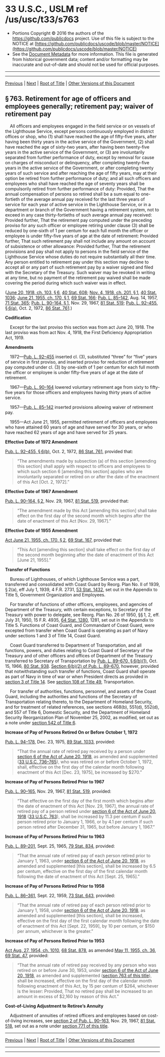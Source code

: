 ---
---

# 33 U.S.C., USLM ref /us/usc/t33/s763

* Portions Copyright © 2016 the authors of the https://github.com/publicdocs project.
  Use of this file is subject to the NOTICE at [https://github.com/publicdocs/uscode/blob/master/NOTICE](https://github.com/publicdocs/uscode/blob/master/NOTICE)
* See the [Document Metadata](././../../../..//README.md) for more information.
  This file is generated from historical government data; content and/or formatting may be inaccurate and out-of-date and should not be used for official purposes.

----------
----------

[Previous](./../../../..//us/usc/t33/ch16/m__us_usc_t33_s754a.md) | [Next](./../../../..//us/usc/t33/ch16/m__us_usc_t33_s763–1.md) | [Root of Title](./../../../../) | [Other Versions of this Document](https://publicdocs.github.io/go/links?ns=uslm&ref=%2Fus%2Fusc%2Ft33%2Fs763)

## § 763. Retirement for age of officers and employees generally; retirement pay; waiver of retirement pay

    All officers and employees engaged in the field service or on vessels of the Lighthouse Service, except persons continuously employed in district offices or shop, who (1) shall have reached the age of fifty-five years, after having been thirty years in the active service of the Government, (2) shall have reached the age of sixty-two years, after having been twenty-five years in the active service of the Government, or (3) are involuntarily separated from further performance of duty, except by removal for cause on charges of misconduct or delinquency, after completing twenty-five years in the active service of the Government, or after completing twenty years of such service and after reaching the age of fifty years, may at their option be retired from further performance of duty; and all such officers and employees who shall have reached the age of seventy years shall be compulsorily retired from further performance of duty: Provided, That the annual compensation of persons so retired shall be a sum equal to one-fortieth of the average annual pay received for the last three years of service for each year of active service in the Lighthouse Service, or in a department or branch of the Government having a retirement system, not to exceed in any case thirty-fortieths of such average annual pay received: Provided further, That the retirement pay computed under the preceding proviso for any such officer or employee retiring under clause (3) shall be reduced by one-sixth of 1 per centum for each full month the officer or employee is under fifty-five years of age at the date of retirement: Provided further, That such retirement pay shall not include any amount on account of subsistence or other allowance: Provided further, That the retirement provisions and pay shall not apply to persons in the field service of the Lighthouse Service whose duties do not require substantially all their time. Any person entitled to retirement pay under this section may decline to accept all or any part of such retirement pay by a waiver signed and filed with the Secretary of the Treasury. Such waiver may be revoked in writing at any time, but no payment of the retirement pay waived shall be made covering the period during which such waiver was in effect.

([June 20, 1918, ch. 103, § 6][/us/act/1918-06-20/ch103/s6], [40 Stat. 608][/us/stat/40/608]; [Nov. 4, 1918, ch. 201, § 1][/us/act/1918-11-04/ch201/s1], [40 Stat. 1036][/us/stat/40/1036]; [June 21, 1955, ch. 170, § 1][/us/act/1955-06-21/ch170/s1], [69 Stat. 166][/us/stat/69/166]; [Pub. L. 85–142][/us/pl/85/142], Aug. 14, 1957, [71 Stat. 365][/us/stat/71/365]; [Pub. L. 90–164, § 1][/us/pl/90/164/s1], Nov. 29, 1967, [81 Stat. 519][/us/stat/81/519]; [Pub. L. 92–455, § 6(a)][/us/pl/92/455/s6/a], Oct. 2, 1972, [86 Stat. 761][/us/stat/86/761].)

 __Codification__ 

    Except for the last proviso this section was from act June 20, 1918. The last proviso was from act Nov. 4, 1918, the First Deficiency Appropriation Act, 1919.

 __Amendments__ 

    1972—[Pub. L. 92–455][/us/pl/92/455] inserted cl. (3), substituted “three” for “five” years of service in first proviso, and inserted proviso for reduction of retirement pay computed under cl. (3) by one-sixth of 1 per centum for each full month the officer or employee is under fifty-five years of age at the date of retirement.

    1967—[Pub. L. 90–164][/us/pl/90/164] lowered voluntary retirement age from sixty to fifty-five years for those officers and employees having thirty years of active service.

    1957—[Pub. L. 85–142][/us/pl/85/142] inserted provisions allowing waiver of retirement pay.

    1955—Act June 21, 1955, permitted retirement of officers and employees who have attained 60 years of age and have served for 30 years, or who have reached 62 years of age and have served for 25 years.

 __Effective Date of 1972 Amendment__ 

[Pub. L. 92–455, § 6(b)][/us/pl/92/455/s6/b], Oct. 2, 1972, [86 Stat. 761][/us/stat/86/761], provided that: 

> “The amendments made by subsection (a) of this section \[amending this section\] shall apply with respect to officers and employees to which such section 6 \[amending this section\] applies who are involuntarily separated or retired on or after the date of the enactment of this Act \[Oct. 2, 1972\].”

 __Effective Date of 1967 Amendment__ 

[Pub. L. 90–164, § 2][/us/pl/90/164/s2], Nov. 29, 1967, [81 Stat. 519][/us/stat/81/519], provided that: 

> “The amendment made by this Act \[amending this section\] shall take effect on the first day of the second month which begins after the date of enactment of this Act \[Nov. 29, 1967\].”

 __Effective Date of 1955 Amendment__ 

[Act June 21, 1955, ch. 170, § 2][/us/act/1955-06-21/ch170/s2], [69 Stat. 167][/us/stat/69/167], provided that: 

> “This Act \[amending this section\] shall take effect on the first day of the second month beginning after the date of enactment of this Act \[June 21, 1955\].”

 __Transfer of Functions__ 

    Bureau of Lighthouses, of which Lighthouse Service was a part, transferred and consolidated with Coast Guard by Reorg. Plan No. II of 1939, § 2(a), eff July 1, 1939, 4 F.R. 2731, [53 Stat. 1432][/us/stat/53/1432], set out in the Appendix to Title 5, Government Organization and Employees.

    For transfer of functions of other officers, employees, and agencies of Department of the Treasury, with certain exceptions, to Secretary of the Treasury with power to delegate, see Reorg. Plan No. 26 of 1950, §§ 1, 2, eff. July 31, 1950, 15 F.R. 4935, [64 Stat. 1280][/us/stat/64/1280], 1281, set out in the Appendix to Title 5. Functions of Coast Guard, and Commandant of Coast Guard, were excepted from transfer when Coast Guard is operating as part of Navy under sections 1 and 3 of Title 14, Coast Guard.

    Coast Guard transferred to Department of Transportation, and all functions, powers, and duties relating to Coast Guard of Secretary of the Treasury and of other officers and offices of Department of the Treasury transferred to Secretary of Transportation by [Pub. L. 89–670, § 6(b)(1)][/us/pl/89/670/s6/b/1], Oct. 15, 1966, [80 Stat. 938][/us/stat/80/938]. [Section 6(b)(2) of Pub. L. 89–670][/us/pl/89/670/s6/b/2], however, provided that notwithstanding such transfer of functions, Coast Guard shall operate as part of Navy in time of war or when President directs as provided in [section 3 of Title 14][/us/usc/t14/s3]. See [section 108 of Title 49][/us/usc/t49/s108], Transportation.

    For transfer of authorities, functions, personnel, and assets of the Coast Guard, including the authorities and functions of the Secretary of Transportation relating thereto, to the Department of Homeland Security, and for treatment of related references, see sections 468(b), 551(d), 552(d), and 557 of Title 6, Domestic Security, and the Department of Homeland Security Reorganization Plan of November 25, 2002, as modified, set out as a note under [section 542 of Title 6][/us/usc/t6/s542].

 __Increase of Pay of Persons Retired On or Before__  __October 1, 1972__ 

[Pub. L. 94–178][/us/pl/94/178], Dec. 23, 1975, [89 Stat. 1033][/us/stat/89/1033], provided: 

> “That the annual rate of retired pay received by a person under [section 6 of the Act of June 20, 1918][/us/act/1918-06-20/s6], as amended and supplemented ([33 U.S.C. 736–765][/us/usc/t33/s736–765]), who was retired on or before October 1, 1972, shall, effective on the first day of the calendar month following enactment of this Act \[Dec. 23, 1975\], be increased by $270.”

 __Increase of Pay of Persons Retired Prior to 1967__ 

[Pub. L. 90–165][/us/pl/90/165], Nov. 29, 1967, [81 Stat. 519][/us/stat/81/519], provided: 

> “That effective on the first day of the first month which begins after the date of enactment of this Act \[Nov. 29, 1967\], the annual rate of retired pay of a person retired under [section 6 of the Act of June 20, 1918][/us/act/1918-06-20/s6] ([33 U.S.C. 763][/us/usc/t33/s763]), shall be increased by 11.3 per centum if such person retired prior to January 1, 1966, or by 4.1 per centum if such person retired after December 31, 1965, but before January 1, 1967.”

 __Increase of Pay of Persons Retired Prior to 1963__ 

[Pub. L. 89–201][/us/pl/89/201], Sept. 25, 1965, [79 Stat. 834][/us/stat/79/834], provided: 

> “That the annual rate of retired pay of each person retired prior to January 1, 1963, under [section 6 of the Act of June 20, 1918][/us/act/1918-06-20/s6], as amended and supplemented \[this section\], shall be increased by 6.5 per centum, effective on the first day of the first calendar month following the date of enactment of this Act \[Sept. 25, 1965\].”

 __Increase of Pay of Persons Retired Prior to 1958__ 

[Pub. L. 86–361][/us/pl/86/361], Sept. 22, 1959, [73 Stat. 643][/us/stat/73/643], provided: 

> “That the annual rate of retired pay of each person retired prior to January 1, 1958, under [section 6 of the Act of June 20, 1918][/us/act/1918-06-20/s6], as amended and supplemented \[this section\], shall be increased, effective on the first day of the first calendar month following the date of enactment of this Act \[Sept. 22, 1959\], by 10 per centum, or $150 per annum, whichever is the greater.”

 __Increase of Pay of Persons Retired Prior to 1953__ 

[Act Aug. 27, 1954, ch. 1010][/us/act/1954-08-27/ch1010], [68 Stat. 878][/us/stat/68/878], as amended [May 11, 1955, ch. 36][/us/act/1955-05-11/ch36], [69 Stat. 47][/us/stat/69/47], provided: 

> “That the annual rate of retired pay received by any person who was retired on or before June 30, 1953, under [section 6 of the Act of June 20, 1918][/us/act/1918-06-20/s6], as amended and supplemented ([section 763 of this title][/us/usc/t33/s763]), shall be increased, effective on the first day of the calendar month following enactment of this Act, by 15 per centum of $264, whichever is the lesser: Provided, That no retired pay shall be increased to an amount in excess of $2,160 by reason of this Act.”

 __Cost-of-Living Adjustment to Retiree’s Annuity__ 

    Adjustment of annuities of retired officers and employees based on cost-of-living increases, see [section 2 of Pub. L. 90–163][/us/pl/90/163/s2], Nov. 29, 1967, [81 Stat. 518][/us/stat/81/518], set out as a note under [section 771 of this title][/us/usc/t33/s771].

----------

[Previous](./../../../..//us/usc/t33/ch16/m__us_usc_t33_s754a.md) | [Next](./../../../..//us/usc/t33/ch16/m__us_usc_t33_s763–1.md) | [Root of Title](./../../../../) | [Other Versions of this Document](https://publicdocs.github.io/go/links?ns=uslm&ref=%2Fus%2Fusc%2Ft33%2Fs763)

----------
----------

[/us/act/1918-06-20/ch103/s6]: https://publicdocs.github.io/go/links?ns=uslm&ref=%2Fus%2Fact%2F1918-06-20%2Fch103%2Fs6
[/us/stat/40/608]: https://publicdocs.github.io/go/links?ns=uslm&ref=%2Fus%2Fstat%2F40%2F608
[/us/act/1918-11-04/ch201/s1]: https://publicdocs.github.io/go/links?ns=uslm&ref=%2Fus%2Fact%2F1918-11-04%2Fch201%2Fs1
[/us/stat/40/1036]: https://publicdocs.github.io/go/links?ns=uslm&ref=%2Fus%2Fstat%2F40%2F1036
[/us/act/1955-06-21/ch170/s1]: https://publicdocs.github.io/go/links?ns=uslm&ref=%2Fus%2Fact%2F1955-06-21%2Fch170%2Fs1
[/us/stat/69/166]: https://publicdocs.github.io/go/links?ns=uslm&ref=%2Fus%2Fstat%2F69%2F166
[/us/pl/85/142]: https://publicdocs.github.io/go/links?ns=uslm&ref=%2Fus%2Fpl%2F85%2F142
[/us/stat/71/365]: https://publicdocs.github.io/go/links?ns=uslm&ref=%2Fus%2Fstat%2F71%2F365
[/us/pl/90/164/s1]: https://publicdocs.github.io/go/links?ns=uslm&ref=%2Fus%2Fpl%2F90%2F164%2Fs1
[/us/stat/81/519]: https://publicdocs.github.io/go/links?ns=uslm&ref=%2Fus%2Fstat%2F81%2F519
[/us/pl/92/455/s6/a]: https://publicdocs.github.io/go/links?ns=uslm&ref=%2Fus%2Fpl%2F92%2F455%2Fs6%2Fa
[/us/stat/86/761]: https://publicdocs.github.io/go/links?ns=uslm&ref=%2Fus%2Fstat%2F86%2F761
[/us/pl/92/455]: https://publicdocs.github.io/go/links?ns=uslm&ref=%2Fus%2Fpl%2F92%2F455
[/us/pl/90/164]: https://publicdocs.github.io/go/links?ns=uslm&ref=%2Fus%2Fpl%2F90%2F164
[/us/pl/85/142]: https://publicdocs.github.io/go/links?ns=uslm&ref=%2Fus%2Fpl%2F85%2F142
[/us/pl/92/455/s6/b]: https://publicdocs.github.io/go/links?ns=uslm&ref=%2Fus%2Fpl%2F92%2F455%2Fs6%2Fb
[/us/stat/86/761]: https://publicdocs.github.io/go/links?ns=uslm&ref=%2Fus%2Fstat%2F86%2F761
[/us/pl/90/164/s2]: https://publicdocs.github.io/go/links?ns=uslm&ref=%2Fus%2Fpl%2F90%2F164%2Fs2
[/us/stat/81/519]: https://publicdocs.github.io/go/links?ns=uslm&ref=%2Fus%2Fstat%2F81%2F519
[/us/act/1955-06-21/ch170/s2]: https://publicdocs.github.io/go/links?ns=uslm&ref=%2Fus%2Fact%2F1955-06-21%2Fch170%2Fs2
[/us/stat/69/167]: https://publicdocs.github.io/go/links?ns=uslm&ref=%2Fus%2Fstat%2F69%2F167
[/us/stat/53/1432]: https://publicdocs.github.io/go/links?ns=uslm&ref=%2Fus%2Fstat%2F53%2F1432
[/us/stat/64/1280]: https://publicdocs.github.io/go/links?ns=uslm&ref=%2Fus%2Fstat%2F64%2F1280
[/us/pl/89/670/s6/b/1]: https://publicdocs.github.io/go/links?ns=uslm&ref=%2Fus%2Fpl%2F89%2F670%2Fs6%2Fb%2F1
[/us/stat/80/938]: https://publicdocs.github.io/go/links?ns=uslm&ref=%2Fus%2Fstat%2F80%2F938
[/us/pl/89/670/s6/b/2]: https://publicdocs.github.io/go/links?ns=uslm&ref=%2Fus%2Fpl%2F89%2F670%2Fs6%2Fb%2F2
[/us/usc/t14/s3]: https://publicdocs.github.io/go/links?ns=uslm&ref=%2Fus%2Fusc%2Ft14%2Fs3
[/us/usc/t49/s108]: https://publicdocs.github.io/go/links?ns=uslm&ref=%2Fus%2Fusc%2Ft49%2Fs108
[/us/usc/t6/s542]: https://publicdocs.github.io/go/links?ns=uslm&ref=%2Fus%2Fusc%2Ft6%2Fs542
[/us/pl/94/178]: https://publicdocs.github.io/go/links?ns=uslm&ref=%2Fus%2Fpl%2F94%2F178
[/us/stat/89/1033]: https://publicdocs.github.io/go/links?ns=uslm&ref=%2Fus%2Fstat%2F89%2F1033
[/us/act/1918-06-20/s6]: https://publicdocs.github.io/go/links?ns=uslm&ref=%2Fus%2Fact%2F1918-06-20%2Fs6
[/us/usc/t33/s736–765]: https://publicdocs.github.io/go/links?ns=uslm&ref=%2Fus%2Fusc%2Ft33%2Fs736%E2%80%93765
[/us/pl/90/165]: https://publicdocs.github.io/go/links?ns=uslm&ref=%2Fus%2Fpl%2F90%2F165
[/us/stat/81/519]: https://publicdocs.github.io/go/links?ns=uslm&ref=%2Fus%2Fstat%2F81%2F519
[/us/act/1918-06-20/s6]: https://publicdocs.github.io/go/links?ns=uslm&ref=%2Fus%2Fact%2F1918-06-20%2Fs6
[/us/usc/t33/s763]: https://publicdocs.github.io/go/links?ns=uslm&ref=%2Fus%2Fusc%2Ft33%2Fs763
[/us/pl/89/201]: https://publicdocs.github.io/go/links?ns=uslm&ref=%2Fus%2Fpl%2F89%2F201
[/us/stat/79/834]: https://publicdocs.github.io/go/links?ns=uslm&ref=%2Fus%2Fstat%2F79%2F834
[/us/act/1918-06-20/s6]: https://publicdocs.github.io/go/links?ns=uslm&ref=%2Fus%2Fact%2F1918-06-20%2Fs6
[/us/pl/86/361]: https://publicdocs.github.io/go/links?ns=uslm&ref=%2Fus%2Fpl%2F86%2F361
[/us/stat/73/643]: https://publicdocs.github.io/go/links?ns=uslm&ref=%2Fus%2Fstat%2F73%2F643
[/us/act/1918-06-20/s6]: https://publicdocs.github.io/go/links?ns=uslm&ref=%2Fus%2Fact%2F1918-06-20%2Fs6
[/us/act/1954-08-27/ch1010]: https://publicdocs.github.io/go/links?ns=uslm&ref=%2Fus%2Fact%2F1954-08-27%2Fch1010
[/us/stat/68/878]: https://publicdocs.github.io/go/links?ns=uslm&ref=%2Fus%2Fstat%2F68%2F878
[/us/act/1955-05-11/ch36]: https://publicdocs.github.io/go/links?ns=uslm&ref=%2Fus%2Fact%2F1955-05-11%2Fch36
[/us/stat/69/47]: https://publicdocs.github.io/go/links?ns=uslm&ref=%2Fus%2Fstat%2F69%2F47
[/us/act/1918-06-20/s6]: https://publicdocs.github.io/go/links?ns=uslm&ref=%2Fus%2Fact%2F1918-06-20%2Fs6
[/us/usc/t33/s763]: https://publicdocs.github.io/go/links?ns=uslm&ref=%2Fus%2Fusc%2Ft33%2Fs763
[/us/pl/90/163/s2]: https://publicdocs.github.io/go/links?ns=uslm&ref=%2Fus%2Fpl%2F90%2F163%2Fs2
[/us/stat/81/518]: https://publicdocs.github.io/go/links?ns=uslm&ref=%2Fus%2Fstat%2F81%2F518
[/us/usc/t33/s771]: https://publicdocs.github.io/go/links?ns=uslm&ref=%2Fus%2Fusc%2Ft33%2Fs771


